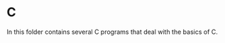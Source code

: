 C
==================

In this folder contains several C programs that deal with the basics of C. 


